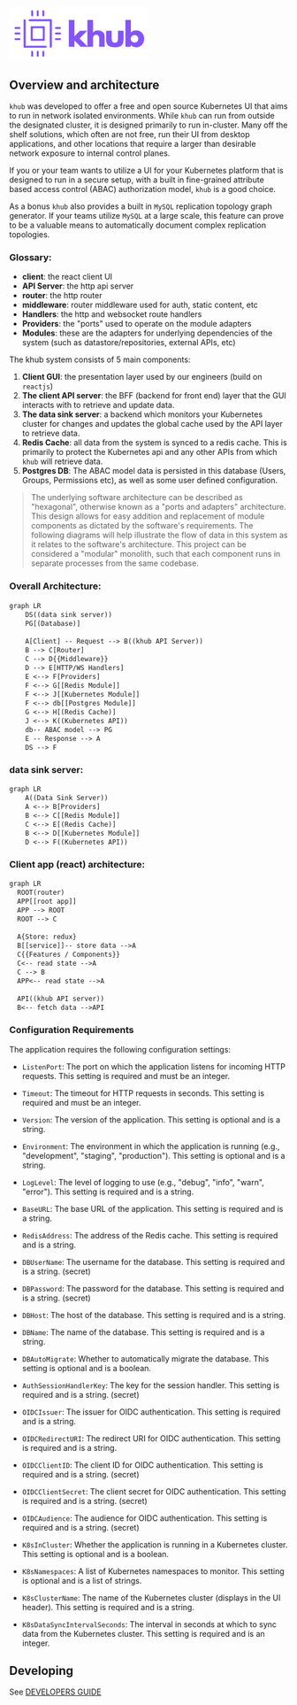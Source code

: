 <img src="./khub.png" width="250px"/>

## Overview and architecture

`khub` was developed to offer a free and open source Kubernetes UI that aims to run in network isolated environments. While `khub` can run from outside the designated cluster, it is designed primarily to run 
in-cluster. Many off the shelf solutions, which often are not free, run their UI from desktop applications, and
other locations that require a larger than desirable network exposure to internal control planes. 

If you or your team wants to utilize a UI for your Kubernetes platform that is designed to run in a secure setup, 
with a built in fine-grained attribute based access control (ABAC) authorization model, `khub` is a good choice. 

As a bonus `khub` also provides a built in `MySQL` replication topology graph generator. If your teams utilize `MySQL` at a large scale, this feature can prove to be a valuable means to automatically document complex 
replication topologies. 

### Glossary:
- **client**: the react client UI
- **API Server**: the http api server
- **router**: the http router
- **middleware**: router middleware used for auth, static
  content, etc
- **Handlers**: the http and websocket route handlers
- **Providers**: the "ports" used to operate on the module
  adapters
- **Modules**: these are the adapters for underlying 
  dependencies of the system (such as datastore/repositories,
  external APIs, etc)

The khub system consists of 5 main components: 

1. **Client GUI**: the presentation layer used by our engineers (build on `reactjs`)
2. **The client API server**: the BFF (backend for front end) layer that the GUI interacts with to retrieve and update
   data.
3. **The data sink server**: a backend which monitors your Kubernetes cluster for changes and updates the
   global cache used by the API layer to retrieve data. 
4. **Redis Cache**: all data from the system is synced to a redis cache. This is primarily to protect the 
   Kubernetes api and any other APIs from which `khub` will retrieve data. 
5. **Postgres DB**: The ABAC model data is persisted in this database (Users, Groups, Permissions etc), as well as some user defined configuration.


> The underlying software architecture can be described as
"hexagonal", otherwise known as a "ports and adapters"
architecture. This design allows for easy addition and
replacement of module components as dictated by the 
software's requirements. The following diagrams will help
illustrate the flow of data in this system as it relates
to the software's architecture. This project can be considered
a "modular" monolith, such that each component runs in
separate processes from the same codebase. 
  
### Overall Architecture:
```mermaid
graph LR
    DS((data sink server))
    PG[(Database)]

    A[Client] -- Request --> B((khub API Server))
    B --> C[Router]
    C --> D{{Middleware}}
    D --> E[HTTP/WS Handlers]
    E <--> F[Providers]
    F <--> G[[Redis Module]]
    F <--> J[[Kubernetes Module]]
    F <--> db[[Postgres Module]]
    G <--> H[(Redis Cache)]
    J <--> K((Kubernetes API))
    db-- ABAC model --> PG
    E -- Response --> A
    DS --> F
```

### data sink server:
```mermaid
graph LR
    A((Data Sink Server))
    A <--> B[Providers]
    B <--> C[[Redis Module]]
    C <--> E[(Redis Cache)]
    B <--> D[[Kubernetes Module]]
    D <--> F((Kubernetes API))
```

### Client app (react) architecture:
```mermaid
graph LR
  ROOT(router)
  APP[[root app]]
  APP --> ROOT
  ROOT --> C
  
  A{Store: redux}
  B[[service]]-- store data -->A
  C{{Features / Components}}
  C<-- read state -->A
  C --> B
  APP<-- read state -->A

  API((khub API server))
  B<-- fetch data -->API

```


###  Configuration Requirements

The application requires the following configuration settings:

- `ListenPort`: The port on which the application listens for incoming HTTP requests. This setting is required and must be an integer.

- `Timeout`: The timeout for HTTP requests in seconds. This setting is required and must be an integer.

- `Version`: The version of the application. This setting is optional and is a string.

- `Environment`: The environment in which the application is running (e.g., "development", "staging", "production"). This setting is optional and is a string.

- `LogLevel`: The level of logging to use (e.g., "debug", "info", "warn", "error"). This setting is required and is a string.

- `BaseURL`: The base URL of the application. This setting is required and is a string.

- `RedisAddress`: The address of the Redis cache. This setting is required and is a string.

- `DBUserName`: The username for the database. This setting is required and is a string. (secret)

- `DBPassword`: The password for the database. This setting is required and is a string. (secret)

- `DBHost`: The host of the database. This setting is required and is a string.

- `DBName`: The name of the database. This setting is required and is a string.

- `DBAutoMigrate`: Whether to automatically migrate the database. This setting is optional and is a boolean.

- `AuthSessionHandlerKey`: The key for the session handler. This setting is required and is a string. (secret)

- `OIDCIssuer`: The issuer for OIDC authentication. This setting is required and is a string.

- `OIDCRedirectURI`: The redirect URI for OIDC authentication. This setting is required and is a string.

- `OIDCClientID`: The client ID for OIDC authentication. This setting is required and is a string. (secret)

- `OIDCClientSecret`: The client secret for OIDC authentication. This setting is required and is a string. (secret)

- `OIDCAudience`: The audience for OIDC authentication. This setting is required and is a string. (secret)

- `K8sInCluster`: Whether the application is running in a Kubernetes cluster. This setting is optional and is a boolean.

- `K8sNamespaces`: A list of Kubernetes namespaces to monitor. This setting is optional and is a list of strings.

- `K8sClusterName`: The name of the Kubernetes cluster (displays in the UI header). This setting is required and is a string.

- `K8sDataSyncIntervalSeconds`: The interval in seconds at which to sync data from the Kubernetes cluster. This setting is required and is an integer.


## Developing

See [DEVELOPERS GUIDE](./DEVELOPERS.md)